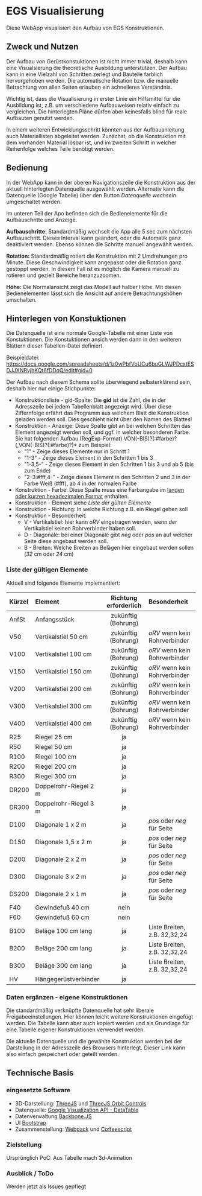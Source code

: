 # EGS Visualisierung

Diese WebApp visualisiert den Aufbau von EGS Konstruktionen. 

## Zweck und Nutzen

Der Aufbau von Gerüstkonstuktionen ist nicht immer trivial, deshalb kann eine Visualsierung die theoretische Ausbildung unterstützen. Der Aufbau kann in eine Vielzahl von Schritten zerlegt und Bauteile farblich hervorgehoben werden. Die automatische Rotation bzw. die manuelle Betrachtung von allen Seiten erlauben ein schnelleres Verständnis. 

Wichtig ist, dass die Visualisierung in erster Linie ein Hilfsmittel für die Ausbildung ist, z.B. um verschiedene Aufbauweisen relativ einfach zu vergleichen. Die hinterlegten Pläne dürfen aber keinesfalls blind für reale Aufbauten genutzt werden. 

In einem weiteren Entwicklungsschritt könnten aus der Aufbauanleitung auch Materiallisten abgeleitet werden. Zunächst, ob die Konstruktion mit dem vorhanden Material lösbar ist, und im zweiten Schritt in welcher Reihenfolge welches Teile benötigt werden.

## Bedienung

In der WebApp kann in der oberen Navigationszeile die Konstruktion aus der aktuell hinterlegten Datenquelle ausgewählt werden. Alternativ kann die Datenquelle (Google Tabelle) über den Button *Datenquelle wechseln* umgeschaltet werden.

Im unteren Teil der Apo befinden sich die Bedienelemente für die Aufbauschritte und Anzeige. 

**Aufbauschritte:** Standardmäßig wechselt die App alle 5 sec zum nächsten Aufbauschritt. Dieses Interval kann geändert, oder die Automatik ganz deaktiviert werden. Ebenso können die Schritte manuell angewählt werden.

**Rotation:** Standardmäßig rotiert die Konstruktion mit 2 Umdrehungen pro Minute. Diese Geschwindigkeit kann angepasst oder die Rotation ganz gestoppt werden. In diesem Fall ist es möglich die Kamera manuell zu rotieren und gezielt Bereiche heranzuzoomen.

**Höhe:** Die Normalansicht zeigt das Modell auf halber Höhe. Mit diesen Bedienelementen lässt sich die Ansicht auf andere Betrachtungshöhen umschalten.

## Hinterlegen von Konstuktionen

Die Datenquelle ist eine normale Google-Tabelle mit einer Liste von Konstuktionen. Die Konstuktionen ansich werden dann in den weiteren Blättern dieser Tabellen-Datei definiert.

Beispieldatei: https://docs.google.com/spreadsheets/d/1z0wPbfVoUCu6buGLWJPDcxtESDJJXNRvjhKQt6fDDqQ/edit#gid=0

Der Aufbau nach diesem Schema sollte überwiegend selbsterklärend sein, deshalb hier nur einige Stichpunkte:

- Konstruktionsliste - gid-Spalte: Die **gid** ist die Zahl, die in der Adresszeile bei jedem Tabellenblatt angezeigt wird. Über diese Ziffernfolge erfährt das Programm aus welchem Blatt die Konstruktion geladen werden soll. Dies geschieht nicht über den Namen des Blattes!
- Konstruktion - Anzeige: Diese Spalte gibt an bei welchen Schritten das Element angezeigt werden soll, und ggf. in welcher besonderen Farbe. Sie hat folgenden Aufbau (RegExp-Format) VON(-BIS)?(:#farbe)?(,VON(-BIS)?(:#farbe)?)*  zum Beispiel:
  - "1" - Zeige dieses Elemente nur in Schritt 1
  - "1-3" - Zeige dieses Element in den Schritten 1 bis 3
  - "1-3,5-" - Zeige dieses Element in den Schritten 1 bis 3 und ab 5 (bis zum Ende)
  - "2-3:#fff,4-" - Zeige dieses Element in den Schritten 2 und 3 in der Farbe Weiß (#fff), ab 4 in der normalen Farbe
- Konstruktion - Farbe: Diese Spalte muss eine Farbangabe im [langen oder kurzen hexadezimalen Format](https://de.wikipedia.org/wiki/Hexadezimale_Farbdefinition) enthalten.
- Konstruktion - Element siehe *Liste der gülten Elemente*
- Konstruktion - Richtung: In welche Richtung z.B. ein Riegel gehen soll
- Konstruktion - Besonderheit: 
	- V - Vertikalstiel: hier kann *oRV* eingetragen werden, wenn der Vertikalstiel keinen Rohrverbinder haben soll. 
	- D - Diagonale: bei einer Diagonale gibt *neg* oder *pos* an auf welcher Seite diese angebaut werden soll.
	- B - Breiten: Welche Breiten an Belägen hier eingebaut werden sollen (*32* cm oder *24* cm)

### Liste der gültigen Elemente

Aktuell sind folgende Elemente implementiert:
 
| Kürzel  | Element               | Richtung erforderlich | Besonderheit                  |
| :------ | :-------------------- | :-------------------: | :---------------------------- |
| AnfSt   | Anfangsstück          |  zukünftig (Bohrung)  |                               |
| V50     | Vertikalstiel  50 cm  |  zukünftig (Bohrung)  | *oRV* wenn kein Rohrverbinder |
| V100    | Vertikalstiel 100 cm  |  zukünftig (Bohrung)  | *oRV* wenn kein Rohrverbinder |
| V150    | Vertikalstiel 150 cm  |  zukünftig (Bohrung)  | *oRV* wenn kein Rohrverbinder |
| V200    | Vertikalstiel 200 cm  |  zukünftig (Bohrung)  | *oRV* wenn kein Rohrverbinder |
| V300    | Vertikalstiel 300 cm  |  zukünftig (Bohrung)  | *oRV* wenn kein Rohrverbinder |
| V400    | Vertikalstiel 400 cm  |  zukünftig (Bohrung)  | *oRV* wenn kein Rohrverbinder |
| R25     | Riegel  25 cm         |          ja           |                               |
| R50     | Riegel  50 cm         |          ja           |                               |
| R100    | Riegel 100 cm         |          ja           |                               |
| R200    | Riegel 200 cm         |          ja           |                               |
| R300    | Riegel 300 cm         |          ja           |                               |
| DR200   | Doppelrohr-Riegel 2 m |          ja           |                               |
| DR300   | Doppelrohr-Riegel 3 m |          ja           |                               |
| D100    | Diagonale 1 x 2 m     |          ja           | *pos* oder *neg* für Seite    |
| D150    | Diagonale 1,5 x 2 m   |          ja           | *pos* oder *neg* für Seite    |
| D200    | Diagonale 2 x 2 m     |          ja           | *pos* oder *neg* für Seite    |
| D300    | Diagonale 3 x 2 m     |          ja           | *pos* oder *neg* für Seite    |
| DS200   | Diagonale 2 x 1 m     |          ja           | *pos* oder *neg* für Seite    |
| F40     | Gewindefuß 40 cm      |         nein          |                               |
| F60     | Gewindefuß 60 cm      |         nein          |                               |
| B100    | Beläge 100 cm lang    |          ja           | Liste Breiten, z.B. 32,32,24  |
| B200    | Beläge 200 cm lang    |          ja           | Liste Breiten, z.B. 32,32,24  |
| B300    | Beläge 300 cm lang    |          ja           | Liste Breiten, z.B. 32,32,24  |
| HV      | Hängegerüstverbinder  |          ja           |                               |

### Daten ergänzen - eigene Konstruktionen

Die standardmäßig verknüpfte Datenquelle hat sehr liberale Freigabeeinstellungen. Hier können leicht weitere Konstruktionen eingefügt werden. Die Tabelle kann aber auch kopiert werden und als Grundlage für eine Tabelle eigener Konstruktionen verwendet werden.

Die aktuelle Datenquelle und die gewählte Konstruktion werden bei der Darstellung in der Adresszeile des Browsers hinterlegt. Dieser Link kann also einfach gespeichert oder geteilt werden.

## Technische Basis

### eingesetzte Software

- 3D-Darstellung: [ThreeJS](http://threejs.org/) und [ThreeJS Orbit Controls](https://github.com/mattdesl/three-orbit-controls)
- Datenquelle: [Google Visualization API - DataTable](https://developers.google.com/chart/interactive/docs/reference)
- Datenverwaltung [Backbone.JS](http://backbonejs.org/)
- UI [Bootstrap](http://getbootstrap.com/)
- Zusammenstellung: [Webpack](https://webpack.github.io/) und [Coffeescript](http://coffeescript.org/)

### Zielstellung

Ursprünglich PoC: Aus Tabelle mach 3d-Animation

### Ausblick / ToDo

Werden jetzt als Issues gepflegt

